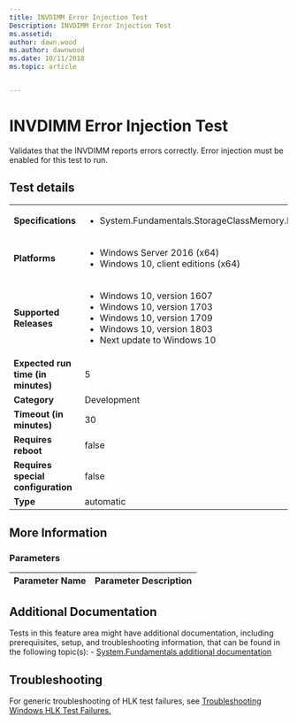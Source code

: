 ```yaml
---
title: INVDIMM Error Injection Test
Description: INVDIMM Error Injection Test
ms.assetid: 
author: dawn.wood
ms.author: dawnwood
ms.date: 10/11/2018
ms.topic: article


---
```


# INVDIMM Error Injection Test

Validates that the INVDIMM reports errors correctly. Error injection must be enabled for this test to run.

## Test details
|||
|---|---|
| **Specifications**  | <ul><li>System.Fundamentals.StorageClassMemory.INVDIMM.DSMCompliance</li></ul> |  
| **Platforms**   | <ul><li>Windows Server 2016 (x64)</li><li>Windows 10, client editions (x64)</li></ul> |
| **Supported Releases** | <ul><li>Windows 10, version 1607</li><li>Windows 10, version 1703</li><li>Windows 10, version 1709</li><li>Windows 10, version 1803</li><li>Next update to Windows 10</li></ul> |
|**Expected run time (in minutes)**| 5 |
|**Category**| Development |
|**Timeout (in minutes)**| 30 |
|**Requires reboot**| false |
|**Requires special configuration**| false |
|**Type**| automatic |

## More Information
### Parameters
| Parameter Name | Parameter Description |
| --- | --- |


## Additional Documentation
Tests in this feature area might have additional documentation, including prerequisites, setup, and troubleshooting information, that can be found in the following topic(s): - [System.Fundamentals additional documentation](system-fundamentals-additional-documentation.md)



## Troubleshooting
For generic troubleshooting of HLK test failures, see [Troubleshooting Windows HLK Test Failures.](..\user\troubleshooting-windows-hlk-test-failures.md)